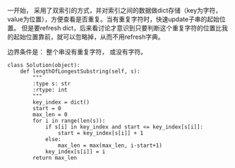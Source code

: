 一开始， 采用了双索引的方式，并对索引之间的数据做dict存储（key为字符，value为位置），方便查看是否重复。当有重复字符时，快速update子串的起始位置。
但是要refresh dict，后来看讨论才意识到只要判断这个重复字符的位置比我的起始位置靠前，就可以忽略掉，从而不用refresh字典。

边界条件是： 整个串没有重复字符， 或没有字符。
```
class Solution(object):
    def lengthOfLongestSubstring(self, s):
        """
        :type s: str
        :rtype: int
        """
        key_index = dict()
        start = 0
        max_len = 0
        for i in range(len(s)):
            if s[i] in key_index and start <= key_index[s[i]]:
                start = key_index[s[i]] + 1
            else:
                max_len = max(max_len, i-start+1)
            key_index[s[i]] = i
        return max_len

```
